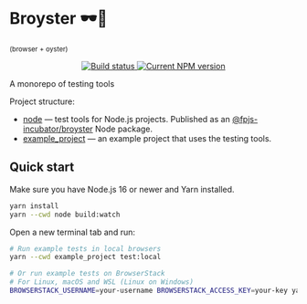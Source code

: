 # Broyster 🕶️🦪

<sup>(browser + oyster)</sup>

<p align="center">
  <a href="https://github.com/fingerprintjs/broyster/actions/workflows/test.yml">
    <img src="hhttps://github.com/fingerprintjs/broyster/actions/workflows/test.yml/badge.svg" alt="Build status">
  </a>
  <a href="https://www.npmjs.com/package/@fpjs-incubator/broyster">
    <img src="https://img.shields.io/npm/v/@fpjs-incubator/broyster.svg" alt="Current NPM version">
  </a>
</p>

A monorepo of testing tools

Project structure:

- [node](node) — test tools for Node.js projects.
    Published as an [@fpjs-incubator/broyster](https://npmjs.com/package/@fpjs-incubator/broyster) Node package.
- [example_project](example_project) — an example project that uses the testing tools.

## Quick start

Make sure you have Node.js 16 or newer and Yarn installed.

```bash
yarn install
yarn --cwd node build:watch
```

Open a new terminal tab and run:

```bash
# Run example tests in local browsers
yarn --cwd example_project test:local

# Or run example tests on BrowserStack
# For Linux, macOS and WSL (Linux on Windows)
BROWSERSTACK_USERNAME=your-username BROWSERSTACK_ACCESS_KEY=your-key yarn --cwd example_project test:browserstack
```
